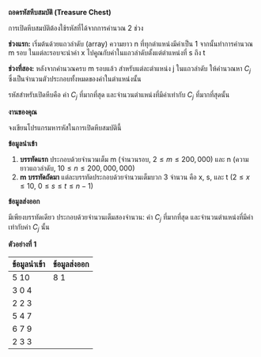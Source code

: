 **ถอดรหัสหีบสมบัติ (Treasure Chest)**

การเปิดหีบสมบัติต้องใช้รหัสที่ได้จากการคำนวณ 2 ช่วง

**ช่วงแรก:**
เริ่มต้นด้วยแถวลำดับ (array) ความยาว n ที่ทุกตำแหน่งมีค่าเป็น 1 จากนั้นทำการคำนวณ m รอบ ในแต่ละรอบจะนำค่า x ไปคูณกับค่าในแถวลำดับตั้งแต่ตำแหน่งที่ s ถึง t

**ช่วงที่สอง:**
หลังจากคำนวณครบ m รอบแล้ว สำหรับแต่ละตำแหน่ง j ในแถวลำดับ ให้คำนวณหา $C_j$ ซึ่งเป็นจำนวนตัวประกอบทั้งหมดของค่าในตำแหน่งนั้น

รหัสสำหรับเปิดหีบคือ ค่า $C_j$ ที่มากที่สุด และจำนวนตำแหน่งที่มีค่าเท่ากับ $C_j$ ที่มากที่สุดนั้น

**งานของคุณ**

จงเขียนโปรแกรมหารหัสในการเปิดหีบสมบัตินี้

**ข้อมูลนำเข้า**

1.  **บรรทัดแรก** ประกอบด้วยจำนวนเต็ม m (จำนวนรอบ, $2 \le m \le 200,000$) และ n (ความยาวแถวลำดับ, $10 \le n \le 200,000,000$)
2.  **m บรรทัดถัดมา** แต่ละบรรทัดประกอบด้วยจำนวนเต็มบวก 3 จำนวน คือ x, s, และ t ($2 \le x \le 10$, $0 \le s \le t \le n-1$)

**ข้อมูลส่งออก**

มีเพียงบรรทัดเดียว ประกอบด้วยจำนวนเต็มสองจำนวน: ค่า $C_j$ ที่มากที่สุด และจำนวนตำแหน่งที่มีค่าเท่ากับค่า $C_j$ นั้น

**ตัวอย่างที่ 1**

| ข้อมูลนำเข้า | ข้อมูลส่งออก |
| :--- | :--- |
| 5 10 | 8 1 |
| 3 0 4 | |
| 2 2 3 | |
| 5 4 7 | |
| 6 7 9 | |
| 2 3 3 | |